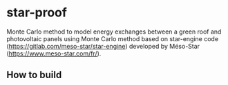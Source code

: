 # star-proof

Monte Carlo method to model energy exchanges between a green roof and photovoltaic panels using Monte Carlo method based on star-engine code (https://gitlab.com/meso-star/star-engine) developed by Méso-Star (https://www.meso-star.com/fr/).


## How to build

